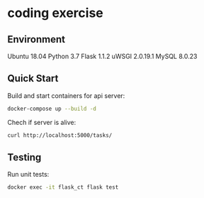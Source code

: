 # coding exercise

## Environment

Ubuntu 18.04
Python 3.7
Flask 1.1.2
uWSGI 2.0.19.1
MySQL 8.0.23

## Quick Start

Build and start containers for api server:

```bash
docker-compose up --build -d
```

Chech if server is alive:

```bash
curl http://localhost:5000/tasks/
```

## Testing

Run unit tests:

```bash
docker exec -it flask_ct flask test
```
